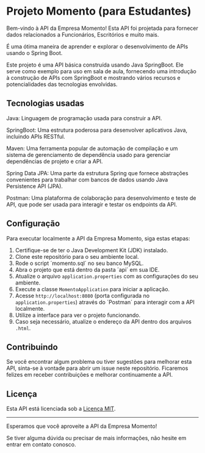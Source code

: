 # Projeto Momento (para Estudantes)

Bem-vindo à API da Empresa Momento! Esta API foi projetada para fornecer dados relacionados a Funcionários, Escritórios e muito mais. 

É uma ótima maneira de aprender e explorar o desenvolvimento de APIs usando o Spring Boot.

Este projeto é uma API básica construída usando Java SpringBoot. Ele serve como exemplo para uso em sala de aula, fornecendo uma introdução à construção de APIs com SpringBoot e mostrando vários recursos e potencialidades das tecnologias envolvidas.

## Tecnologias usadas
Java: Linguagem de programação usada para construir a API.

SpringBoot: Uma estrutura poderosa para desenvolver aplicativos Java, incluindo APIs RESTful.

Maven: Uma ferramenta popular de automação de compilação e um sistema de gerenciamento de dependência usado para gerenciar dependências de projeto e criar a API.

Spring Data JPA: Uma parte da estrutura Spring que fornece abstrações convenientes para trabalhar com bancos de dados usando Java Persistence API (JPA).

Postman: Uma plataforma de colaboração para desenvolvimento e teste de API, que pode ser usada para interagir e testar os endpoints da API.

## Configuração

Para executar localmente a API da Empresa Momento, siga estas etapas:

1. Certifique-se de ter o Java Development Kit (JDK) instalado.
2. Clone este repositório para o seu ambiente local.
3. Rode o script ´momento.sql´ no seu banco MySQL.
4. Abra o projeto que está dentro da pasta ´api´ em sua IDE.
5. Atualize o arquivo `application.properties` com as configurações do seu ambiente.
6. Execute a classe `MomentoApplication` para iniciar a aplicação.
7. Acesse `http://localhost:8080` (porta configurada no  `application.properties`) através do ´Postman´ para interagir com a API localmente.
8. Utilize a interface para ver o projeto funcionando. 
9. Caso seja necessário, atualize o endereço da API dentro dos arquivos `.html`.

## Contribuindo

Se você encontrar algum problema ou tiver sugestões para melhorar esta API, sinta-se à vontade para abrir um issue neste repositório. 
Ficaremos felizes em receber contribuições e melhorar continuamente a API.

## Licença

Esta API está licenciada sob a [Licença MIT](https://opensource.org/licenses/MIT).

---

Esperamos que você aproveite a API da Empresa Momento! 

Se tiver alguma dúvida ou precisar de mais informações, não hesite em entrar em contato conosco.
